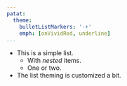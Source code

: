 ```yaml
---
patat:
  theme:
    bulletListMarkers: '-+'
    emph: [onVividRed, underline]
...
```


- This is a simple list.
    * With _nested_ items.
    * One or two.
- The list theming is customized a bit.
